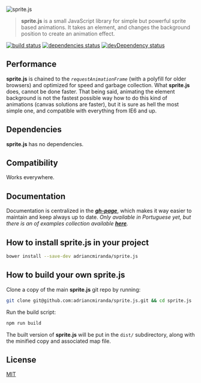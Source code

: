 ![sprite.js](http://i.imgur.com/CEEbHaw.gif)

> __sprite.js__ is a small JavaScript library for simple but powerful sprite based animations.
It takes an element, and changes the background position to create an animation effect.

[![build status][travis_build_status_image]][travis_build_status_url] [![dependencies status][david_dependencies_status_image]][david_dependencies_status_url] [![devDependency status][david_devdependencies_status_image]][david_devdependencies_status_url]

<!-- travis -->
[travis_build_status_image]: https://travis-ci.org/adriancmiranda/sprite.js.png?branch=master
[travis_build_status_url]: https://travis-ci.org/adriancmiranda/sprite.js "build status"

<!-- david dependencies -->
[david_dependencies_status_image]: https://david-dm.org/adriancmiranda/sprite.js.png?theme=shields.io
[david_dependencies_status_url]: https://david-dm.org/adriancmiranda/sprite.js "dependencies status"

<!-- david devDependencies -->
[david_devdependencies_status_image]: https://david-dm.org/adriancmiranda/sprite.js/dev-status.png?theme=shields.io
[david_devdependencies_status_url]: https://david-dm.org/adriancmiranda/sprite.js#info=devDependencies "devDependencies status"

## Performance

__sprite.js__ is chained to the _`requestAnimationFrame`_ (with a polyfill for older browsers) and optimized for speed and garbage collection. What __sprite.js__ does, cannot be done faster.
That being said, animating the element background is not the fastest possible way how to do this kind of animations (canvas solutions are faster), but it is sure as hell the most simple one, and compatible with everything from IE6 and up.

## Dependencies

__sprite.js__ has no dependencies.

## Compatibility

Works everywhere.

## Documentation

Documentation is centralized in the _[__gh-page__](http://adriancmiranda.github.io/sprite.js)_, which makes it way easier to maintain and keep always up to date. _Only available in Portuguese yet, but there is an of examples collection available [__here__](https://github.com/adriancmiranda/sprite.js/tree/master/examples)._

## How to install __sprite.js__ in your project

```bash
bower install --save-dev adriancmiranda/sprite.js
```

## How to build your own __sprite.js__

Clone a copy of the main __sprite.js__ git repo by running:

```bash
git clone git@github.com:adriancmiranda/sprite.js.git && cd sprite.js
```

Run the build script:

```bash
npm run build
```

The built version of __sprite.js__ will be put in the `dist/` subdirectory, along with the minified copy and associated map file.

## License
[MIT](https://github.com/adriancmiranda/generator-gulp-requirejs/blob/master/LICENSE "MIT LICENSE")
